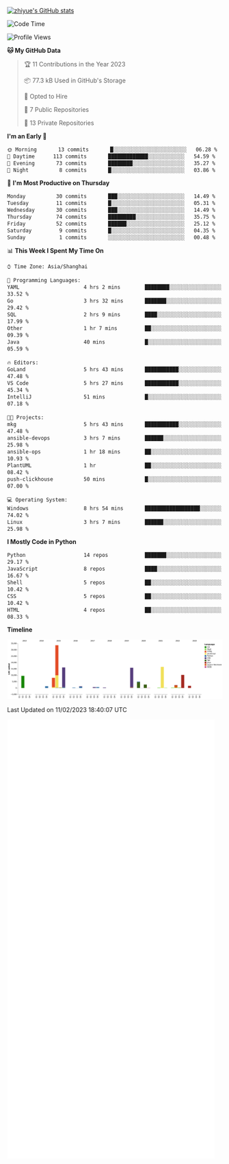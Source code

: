 
[![zhiyue's GitHub stats](https://github-readme-stats.vercel.app/api?username=zhiyue)](https://github.com/anuraghazra/github-readme-stats&&show_icons=true)

<!--START_SECTION:waka-->
![Code Time](http://img.shields.io/badge/Code%20Time-878%20hrs%2031%20mins-blue)

![Profile Views](http://img.shields.io/badge/Profile%20Views-2-blue)

**🐱 My GitHub Data** 

> 🏆 11 Contributions in the Year 2023
 > 
> 📦 77.3 kB Used in GitHub's Storage 
 > 
> 💼 Opted to Hire
 > 
> 📜 7 Public Repositories 
 > 
> 🔑 13 Private Repositories  
 > 
**I'm an Early 🐤** 

```text
🌞 Morning       13 commits       █░░░░░░░░░░░░░░░░░░░░░░░░   06.28 % 
🌆 Daytime      113 commits       █████████████░░░░░░░░░░░░   54.59 % 
🌃 Evening       73 commits       ████████░░░░░░░░░░░░░░░░░   35.27 % 
🌙 Night          8 commits       █░░░░░░░░░░░░░░░░░░░░░░░░   03.86 % 

```
📅 **I'm Most Productive on Thursday** 

```text
Monday          30 commits       ███░░░░░░░░░░░░░░░░░░░░░░   14.49 % 
Tuesday         11 commits       █░░░░░░░░░░░░░░░░░░░░░░░░   05.31 % 
Wednesday       30 commits       ███░░░░░░░░░░░░░░░░░░░░░░   14.49 % 
Thursday        74 commits       █████████░░░░░░░░░░░░░░░░   35.75 % 
Friday          52 commits       ██████░░░░░░░░░░░░░░░░░░░   25.12 % 
Saturday         9 commits       █░░░░░░░░░░░░░░░░░░░░░░░░   04.35 % 
Sunday           1 commits       ░░░░░░░░░░░░░░░░░░░░░░░░░   00.48 % 

```


📊 **This Week I Spent My Time On** 

```text
⌚︎ Time Zone: Asia/Shanghai

💬 Programming Languages: 
YAML                     4 hrs 2 mins        ████████░░░░░░░░░░░░░░░░░   33.52 % 
Go                       3 hrs 32 mins       ███████░░░░░░░░░░░░░░░░░░   29.42 % 
SQL                      2 hrs 9 mins        ████░░░░░░░░░░░░░░░░░░░░░   17.99 % 
Other                    1 hr 7 mins         ██░░░░░░░░░░░░░░░░░░░░░░░   09.39 % 
Java                     40 mins             █░░░░░░░░░░░░░░░░░░░░░░░░   05.59 % 

🔥 Editors: 
GoLand                   5 hrs 43 mins       ███████████░░░░░░░░░░░░░░   47.48 % 
VS Code                  5 hrs 27 mins       ███████████░░░░░░░░░░░░░░   45.34 % 
IntelliJ                 51 mins             █░░░░░░░░░░░░░░░░░░░░░░░░   07.18 % 

🐱‍💻 Projects: 
mkg                      5 hrs 43 mins       ███████████░░░░░░░░░░░░░░   47.48 % 
ansible-devops           3 hrs 7 mins        ██████░░░░░░░░░░░░░░░░░░░   25.98 % 
ansible-ops              1 hr 18 mins        ██░░░░░░░░░░░░░░░░░░░░░░░   10.93 % 
PlantUML                 1 hr                ██░░░░░░░░░░░░░░░░░░░░░░░   08.42 % 
push-clickhouse          50 mins             █░░░░░░░░░░░░░░░░░░░░░░░░   07.00 % 

💻 Operating System: 
Windows                  8 hrs 54 mins       ██████████████████░░░░░░░   74.02 % 
Linux                    3 hrs 7 mins        ██████░░░░░░░░░░░░░░░░░░░   25.98 % 

```

**I Mostly Code in Python** 

```text
Python                   14 repos            ███████░░░░░░░░░░░░░░░░░░   29.17 % 
JavaScript               8 repos             ████░░░░░░░░░░░░░░░░░░░░░   16.67 % 
Shell                    5 repos             ██░░░░░░░░░░░░░░░░░░░░░░░   10.42 % 
CSS                      5 repos             ██░░░░░░░░░░░░░░░░░░░░░░░   10.42 % 
HTML                     4 repos             ██░░░░░░░░░░░░░░░░░░░░░░░   08.33 % 

```


**Timeline**

![Chart not found](https://raw.githubusercontent.com/zhiyue/zhiyue/main/charts/bar_graph.png) 


 Last Updated on 11/02/2023 18:40:07 UTC
<!--END_SECTION:waka-->

<!-- [![Top Langs](https://github-readme-stats.vercel.app/api/top-langs/?username=zhiyue)](https://github.com/anuraghazra/github-readme-stats) -->

![](./github-metrics.svg)

